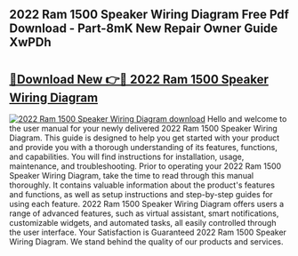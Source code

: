 ## 2022 Ram 1500 Speaker Wiring Diagram Free Pdf Download - Part-8mK New Repair Owner Guide XwPDh

# <h2><a href="http://dfmyntn.blite.top/?on=2022+Ram+1500+Speaker+Wiring+Diagram">🔗Download New 👉🔴 2022 Ram 1500 Speaker Wiring Diagram</a></h2>

[![2022 Ram 1500 Speaker Wiring Diagram download](https://i.imgur.com/lujVjoI.png)](http://dfmyntn.blite.top/?on=2022+Ram+1500+Speaker+Wiring+Diagram)
Hello and welcome to the user manual for your newly delivered 2022 Ram 1500 Speaker Wiring Diagram. This guide is designed to help you get started with your product and provide you with a thorough understanding of its features, functions, and capabilities. You will find instructions for installation, usage, maintenance, and troubleshooting. Prior to operating your 2022 Ram 1500 Speaker Wiring Diagram, take the time to read through this manual thoroughly. It contains valuable information about the product's features and functions, as well as setup instructions and step-by-step guides for using each feature. 2022 Ram 1500 Speaker Wiring Diagram offers users a range of advanced features, such as virtual assistant, smart notifications, customizable widgets, and automated tasks, all easily controlled through the user interface. Your Satisfaction is Guaranteed 2022 Ram 1500 Speaker Wiring Diagram. We stand behind the quality of our products and services.
